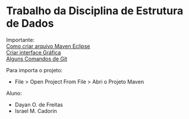 # Trabalho da Disciplina de Estrutura de Dados

Importante:  
[Como criar arquivo Maven Eclipse](http://www.mauda.com.br/?p=1308)  
[Criar interface Gráfica](https://www.youtube.com/watch?v=1hdJ9b363O0)  
[Alguns Comandos de Git](ComandoDeGit.md)  

Para importa o projeto:  
* File > Open Project From File > Abri o Projeto Maven 


Aluno:   
* Dayan O. de Freitas
* Israel M. Cadorin
